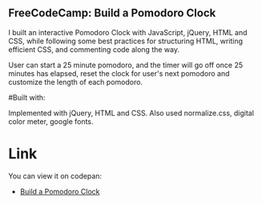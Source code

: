 ## FreeCodeCamp: Build a Pomodoro Clock

I built an interactive Pomodoro Clock with JavaScript, jQuery, HTML and CSS, while following some best practices for structuring HTML, writing efficient CSS, and commenting code along the way.

 User can start a 25 minute pomodoro, and the timer will go off once 25 minutes has elapsed, reset the clock for user's next pomodoro and customize the length of each pomodoro.

#Built with:

Implemented with jQuery, HTML and CSS. Also used normalize.css, digital color meter, google fonts.

# Link

You can view it on codepan:
- [Build a Pomodoro Clock]()
